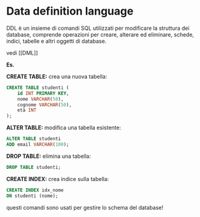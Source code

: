 # Data definition language 

DDL è un insieme di comandi SQL utilizzati per modificare la struttura dei database, comprende operazioni per creare, alterare ed eliminare, schede, indici, tabelle e altri oggetti di database. 

vedi [[DML]]

**Es.**

**CREATE TABLE:** crea una nuova tabella:
```sql
CREATE TABLE studenti (
    id INT PRIMARY KEY,
    nome VARCHAR(50),
    cognome VARCHAR(50),
    età INT
);
```

**ALTER TABLE:** modifica una tabella esistente:
```sql
ALTER TABLE studenti
ADD email VARCHAR(100);
```

**DROP TABLE:** elimina una tabella:
```sql
DROP TABLE studenti;
```

**CREATE INDEX:** crea indice sulla tabella:
```sql 
CREATE INDEX idx_nome
ON studenti (nome);
```

questi comandi sono usati per gestire lo schema del database!

